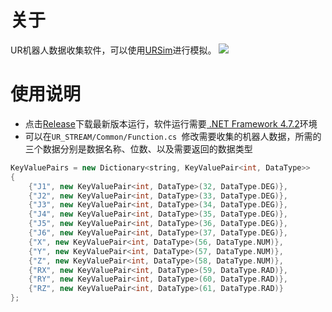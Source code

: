 # 关于
UR机器人数据收集软件，可以使用[URSim](https://s3-eu-west-1.amazonaws.com/ur-support-site/155566/URSim_VIRTUAL-3.15.7.106331.rar)进行模拟。
![](https://raw.githubusercontent.com/zmsnfly/Resources/main/img/20220802154924.png)

# 使用说明
- 点击[Release](https://github.com/zmsnfly/UR_TCP/releases)下载最新版本运行，软件运行需要[ .NET Framework 4.7.2](https://dotnet.microsoft.com/zh-cn/download/dotnet-framework/net472)环境
- 可以在`UR_STREAM/Common/Function.cs `修改需要收集的机器人数据，所需的三个数据分别是数据名称、位数、以及需要返回的数据类型

```c++
KeyValuePairs = new Dictionary<string, KeyValuePair<int, DataType>>
{
    {"J1", new KeyValuePair<int, DataType>(32, DataType.DEG)},
    {"J2", new KeyValuePair<int, DataType>(33, DataType.DEG)},
    {"J3", new KeyValuePair<int, DataType>(34, DataType.DEG)},
    {"J4", new KeyValuePair<int, DataType>(35, DataType.DEG)},
    {"J5", new KeyValuePair<int, DataType>(36, DataType.DEG)},
    {"J6", new KeyValuePair<int, DataType>(37, DataType.DEG)},
    {"X", new KeyValuePair<int, DataType>(56, DataType.NUM)},
    {"Y", new KeyValuePair<int, DataType>(57, DataType.NUM)},
    {"Z", new KeyValuePair<int, DataType>(58, DataType.NUM)},
    {"RX", new KeyValuePair<int, DataType>(59, DataType.RAD)},
    {"RY", new KeyValuePair<int, DataType>(60, DataType.RAD)},
    {"RZ", new KeyValuePair<int, DataType>(61, DataType.RAD)}
};
```



